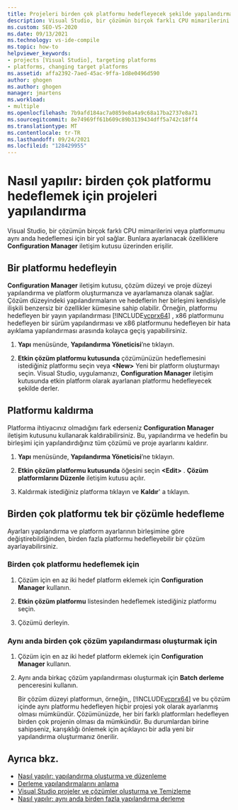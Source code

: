 ```yaml
---
title: Projeleri birden çok platformu hedefleyecek şekilde yapılandırma
description: Visual Studio, bir çözümün birçok farklı CPU mimarilerini veya platformunu aynı anda hedeflemesini sağlamak için nasıl bir yol sağladığını öğrenin.
ms.custom: SEO-VS-2020
ms.date: 09/13/2021
ms.technology: vs-ide-compile
ms.topic: how-to
helpviewer_keywords:
- projects [Visual Studio], targeting platforms
- platforms, changing target platforms
ms.assetid: affa2392-7aed-45ac-9ffa-1d8e0496d590
author: ghogen
ms.author: ghogen
manager: jmartens
ms.workload:
- multiple
ms.openlocfilehash: 7b9afd184ac7a0859e8a4a9c68a17ba2737e8a71
ms.sourcegitcommit: 8e74969ff61b609c89b3139434dff5a742c18ff4
ms.translationtype: MT
ms.contentlocale: tr-TR
ms.lasthandoff: 09/24/2021
ms.locfileid: "128429955"
---
```

# <a name="how-to-configure-projects-to-target-multiple-platforms"></a>Nasıl yapılır: birden çok platformu hedeflemek için projeleri yapılandırma

Visual Studio, bir çözümün birçok farklı CPU mimarilerini veya platformunu aynı anda hedeflemesi için bir yol sağlar. Bunlara ayarlanacak özelliklere **Configuration Manager** iletişim kutusu üzerinden erişilir.

## <a name="target-a-platform"></a>Bir platformu hedefleyin

**Configuration Manager** iletişim kutusu, çözüm düzeyi ve proje düzeyi yapılandırma ve platform oluşturmanıza ve ayarlamanıza olanak sağlar. Çözüm düzeyindeki yapılandırmaların ve hedeflerin her birleşimi kendisiyle ilişkili benzersiz bir özellikler kümesine sahip olabilir. Örneğin, platformu hedefleyen bir yayın yapılandırması [!INCLUDE[vcprx64](../extensibility/internals/includes/vcprx64_md.md)] , x86 platformunu hedefleyen bir sürüm yapılandırması ve x86 platformunu hedefleyen bir hata ayıklama yapılandırması arasında kolayca geçiş yapabilirsiniz.

1. **Yapı** menüsünde, **Yapılandırma Yöneticisi**’ne tıklayın.

2. **Etkin çözüm platformu kutusunda** çözümünüzün hedeflemesini istediğiniz platformu seçin veya **\<New>** Yeni bir platform oluşturmayı seçin. Visual Studio, uygulamanızı, **Configuration Manager** iletişim kutusunda etkin platform olarak ayarlanan platformu hedefleyecek şekilde derler.

## <a name="remove-a-platform"></a>Platformu kaldırma

Platforma ihtiyacınız olmadığını fark ederseniz **Configuration Manager** iletişim kutusunu kullanarak kaldırabilirsiniz. Bu, yapılandırma ve hedefin bu birleşimi için yapılandırdığınız tüm çözümü ve proje ayarlarını kaldırır.

1. **Yapı** menüsünde, **Yapılandırma Yöneticisi**’ne tıklayın.

2. **Etkin çözüm platformu kutusunda** öğesini seçin **\<Edit>** . **Çözüm platformlarını Düzenle** iletişim kutusu açılır.

3. Kaldırmak istediğiniz platforma tıklayın ve **Kaldır**' a tıklayın.

## <a name="target-multiple-platforms-with-one-solution"></a>Birden çok platformu tek bir çözümle hedefleme

Ayarları yapılandırma ve platform ayarlarının birleşimine göre değiştirebildiğinden, birden fazla platformu hedefleyebilir bir çözüm ayarlayabilirsiniz.

### <a name="to-target-multiple-platforms"></a>Birden çok platformu hedeflemek için

1. Çözüm için en az iki hedef platform eklemek için **Configuration Manager** kullanın.

2. **Etkin çözüm platformu** listesinden hedeflemek istediğiniz platformu seçin.

3. Çözümü derleyin.

### <a name="to-build-multiple-solution-configurations-at-once"></a>Aynı anda birden çok çözüm yapılandırması oluşturmak için

1. Çözüm için en az iki hedef platform eklemek için **Configuration Manager** kullanın.

2. Aynı anda birkaç çözüm yapılandırması oluşturmak için **Batch derleme** penceresini kullanın.

   Bir çözüm düzeyi platformun, örneğin,, [!INCLUDE[vcprx64](../extensibility/internals/includes/vcprx64_md.md)] ve bu çözüm içinde aynı platformu hedefleyen hiçbir projesi yok olarak ayarlanmış olması mümkündür. Çözümünüzde, her biri farklı platformları hedefleyen birden çok projenin olması da mümkündür. Bu durumlardan birine sahipseniz, karışıklığı önlemek için açıklayıcı bir adla yeni bir yapılandırma oluşturmanız önerilir.

## <a name="see-also"></a>Ayrıca bkz.

- [Nasıl yapılır: yapılandırma oluşturma ve düzenleme](../ide/how-to-create-and-edit-configurations.md)
- [Derleme yapılandırmalarını anlama](../ide/understanding-build-configurations.md)
- [Visual Studio projeler ve çözümler oluşturma ve Temizleme](../ide/building-and-cleaning-projects-and-solutions-in-visual-studio.md)
- [Nasıl yapılır: aynı anda birden fazla yapılandırma derleme](how-to-build-multiple-configurations-simultaneously.md)